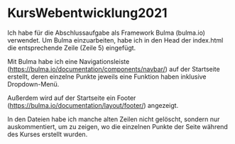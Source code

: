 # KursWebentwicklung2021
Ich habe für die Abschlussaufgabe als Framework Bulma (bulma.io) verwendet. 
Um Bulma einzuarbeiten, habe ich in den Head der index.html die entsprechende Zeile (Zeile 5) eingefügt.

Mit Bulma habe ich eine Navigationsleiste (https://bulma.io/documentation/components/navbar/) auf der Startseite erstellt, 
deren einzelne Punkte jeweils eine Funktion haben inklusive Dropdown-Menü. 

Außerdem wird auf der Startseite ein Footer (https://bulma.io/documentation/layout/footer/) angezeigt.

In den Dateien habe ich manche alten Zeilen nicht gelöscht, sondern nur auskommentiert, um zu zeigen, wo die einzelnen Punkte der Seite während des Kurses erstellt wurden.
